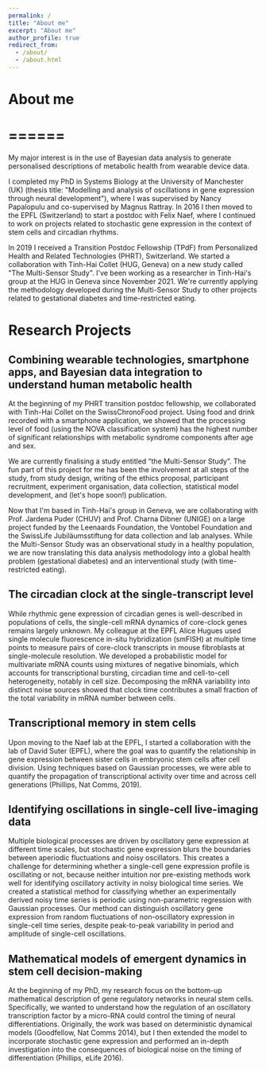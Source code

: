 ```yaml
---
permalink: /
title: "About me"
excerpt: "About me"
author_profile: true
redirect_from: 
  - /about/
  - /about.html
---
```


# About me
# ======
My major interest is in the use of Bayesian data analysis to generate personalised descriptions of metabolic health from wearable device data.

I completed my PhD in Systems Biology at the University of Manchester (UK) (thesis title: "Modelling and analysis of oscillations in gene expression through neural development"), where I was supervised by Nancy Papalopulu and co-supervised by Magnus Rattray. In 2016 I then moved to the EPFL (Switzerland) to start a postdoc with Felix Naef, where I continued to work on projects related to stochastic gene expression in the context of stem cells and circadian rhythms.

In 2019 I received a Transition Postdoc Fellowship (TPdF) from Personalized Health and Related Technologies (PHRT), Switzerland. We started a collaboration with Tinh-Hai Collet (HUG, Geneva) on a new study called "The Multi-Sensor Study". I've been working as a researcher in Tinh-Hai's group at the HUG in Geneva since November 2021. We're currently applying the methodology developed during the Multi-Sensor Study to other projects related to gestational diabetes and time-restricted eating.

Research Projects
======

Combining wearable technologies, smartphone apps, and Bayesian data integration to understand human metabolic health
------

At the beginning of my PHRT transition postdoc fellowship, we collaborated with Tinh-Hai Collet on the SwissChronoFood project. Using food and drink recorded with a smartphone application, we showed that the processing level of food (using the NOVA classification system) has the highest number of significant relationships with metabolic syndrome components after age and sex. 

We are currently finalising a study entitled “the Multi-Sensor Study”. The fun part of this project for me has been the involvement at all steps of the study, from study design, writing of the ethics proposal, participant recruitment, experiment organisation, data collection, statistical model development, and (let's hope soon!) publication.

Now that I'm based in Tinh-Hai's group in Geneva, we are collaborating with Prof. Jardena Puder (CHUV) and Prof. Charna Dibner (UNIGE) on a large project funded by the Leenaards Foundation, the Vontobel Foundation and the SwissLife Jubiläumsstiftung for data collection and lab analyses. While the Multi-Sensor Study was an observational study in a healthy population, we are now translating this data analysis methodology into a global health problem (gestational diabetes) and an interventional study (with time-restricted eating). 

The circadian clock at the single-transcript level
------

While rhythmic gene expression of circadian genes is well-described in populations of cells, the single-cell mRNA dynamics of core-clock genes remains largely unknown. My colleague at the EPFL Alice Hugues used single molecule fluorescence in-situ hybridization (smFISH) at multiple time points to measure pairs of core-clock transcripts in mouse fibroblasts at single-molecule resolution. We developed a probabilistic model for multivariate mRNA counts using mixtures of negative binomials, which accounts for transcriptional bursting, circadian time and cell-to-cell heterogeneity, notably in cell size. Decomposing the mRNA variability into distinct noise sources showed that clock time contributes a small fraction of the total variability in mRNA number between cells.

Transcriptional memory in stem cells
------

Upon moving to the Naef lab at the EPFL, I started a collaboration with the lab of David Suter (EPFL), where the goal was to quantify the relationship in gene expression between sister cells in embryonic stem cells after cell division. Using techniques based on Gaussian processes, we were able to quantify the propagation of transcriptional activity over time and across cell generations (Phillips, Nat Comms, 2019).

Identifying oscillations in single-cell live-imaging data
------

Multiple biological processes are driven by oscillatory gene expression at different time scales, but stochastic gene expression blurs the boundaries between aperiodic fluctuations and noisy oscillators. This creates a challenge for determining whether a single-cell gene expression profile is oscillating or not, because neither intuition nor pre-existing methods work well for identifying oscillatory activity in noisy biological time series. We created a statistical method for classifying whether an experimentally derived noisy time series is periodic using non-parametric regression with Gaussian processes. Our method can distinguish oscillatory gene expression from random fluctuations of non-oscillatory expression in single-cell time series, despite peak-to-peak variability in period and amplitude of single-cell oscillations.

Mathematical models of emergent dynamics in stem cell decision-making
------

At the beginning of my PhD, my research focus on the bottom-up mathematical description of gene regulatory networks in neural stem cells. Specifically, we wanted to understand how the regulation of an oscillatory transcription factor by a micro-RNA could control the timing of neural differentiations. Originally, the work was based on deterministic dynamical models (Goodfellow, Nat Comms 2014), but I then extended the model to incorporate stochastic gene expression and performed an in-depth investigation into the consequences of biological noise on the timing of differentiation (Phillips, eLife 2016).

